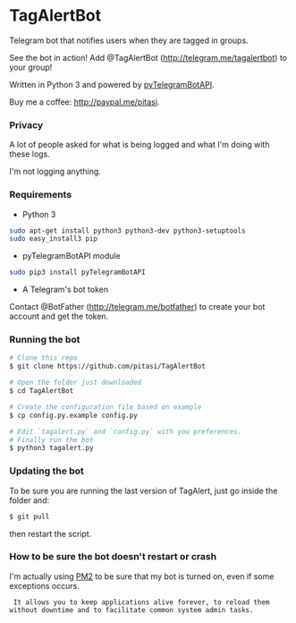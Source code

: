 # TagAlertBot
Telegram bot that notifies users when they are tagged in groups.

See the bot in action!
Add @TagAlertBot (http://telegram.me/tagalertbot) to your group!

Written in Python 3 and powered by
[pyTelegramBotAPI](https://github.com/eternnoir/pyTelegramBotAPI).

Buy me a coffee: http://paypal.me/pitasi.

### Privacy
A lot of people asked for what is being logged and what I'm doing with these logs.

I'm not logging anything.

### Requirements
* Python 3
```bash
sudo apt-get install python3 python3-dev python3-setuptools
sudo easy_install3 pip
```

* pyTelegramBotAPI module
```bash
sudo pip3 install pyTelegramBotAPI
```
* A Telegram's bot token

Contact @BotFather (http://telegram.me/botfather) to create your bot account and get the token.

### Running the bot
```bash
# Clone this repo
$ git clone https://github.com/pitasi/TagAlertBot

# Open the folder just downloaded
$ cd TagAlertBot

# Create the configuration file based on example
$ cp config.py.example config.py

# Edit `tagalert.py` and `config.py` with you preferences.
# Finally run the bot
$ python3 tagalert.py
```

### Updating the bot
To be sure you are running the last version of TagAlert, just go inside the folder and:
```bash
$ git pull
```
then restart the script.

### How to be sure the bot doesn't restart or crash

I'm actually using [PM2](https://github.com/Unitech/pm2) to be sure that my bot is turned on, even if some exceptions occurs.

     It allows you to keep applications alive forever, to reload them without downtime and to facilitate common system admin tasks.

